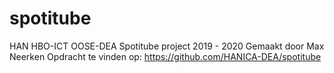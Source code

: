 # spotitube
HAN HBO-ICT OOSE-DEA Spotitube project 2019 - 2020
Gemaakt door Max Neerken
Opdracht te vinden op: https://github.com/HANICA-DEA/spotitube
